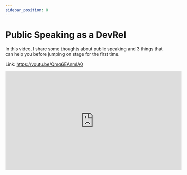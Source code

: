 ```yaml
---
sidebar_position: 8
---
```


# Public Speaking as a DevRel

In this video, I share some thoughts about public speaking and 3 things that can help you before jumping on stage for the first time.

Link: https://youtu.be/Qmq6EAnmlA0

<iframe width="560" height="315" src="https://www.youtube.com/embed/Qmq6EAnmlA0" title="YouTube video player" frameborder="0" allow="accelerometer; autoplay; clipboard-write; encrypted-media; gyroscope; picture-in-picture; web-share" allowfullscreen></iframe>